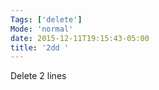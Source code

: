 ```yaml
---
Tags: ['delete']
Mode: 'normal'
date: 2015-12-11T19:15:43-05:00
title: '2dd '
---
```


 Delete 2 lines
